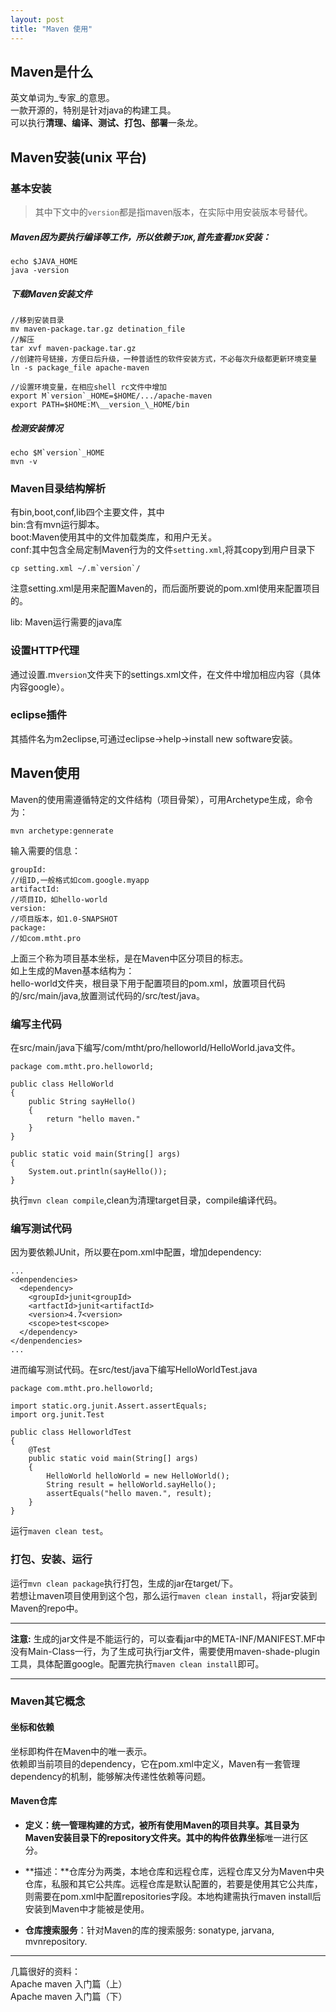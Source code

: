 ```yaml
---
layout: post
title: "Maven 使用"
---
```


## Maven是什么
英文单词为_专家_的意思。    
一款开源的，特别是针对java的构建工具。    
可以执行**清理、编译、测试、打包、部署**一条龙。

## Maven安装(unix 平台)

### 基本安装
> 其中下文中的`version`都是指maven版本，在实际中用安装版本号替代。

##### Maven因为要执行编译等工作，所以依赖于`JDK`,首先查看`JDK`安装：

    echo $JAVA_HOME
    java -version

##### 下载Maven安装文件    

    //移到安装目录
    mv maven-package.tar.gz detination_file
    //解压
    tar xvf maven-package.tar.gz
    //创建符号链接，方便日后升级，一种普适性的软件安装方式，不必每次升级都更新环境变量
    ln -s package_file apache-maven

    //设置环境变量，在相应shell rc文件中增加
    export M`version`_HOME=$HOME/.../apache-maven
    export PATH=$HOME:M\__version_\_HOME/bin

##### 检测安装情况

    echo $M`version`_HOME
    mvn -v

### Maven目录结构解析
有bin,boot,conf,lib四个主要文件，其中    
bin:含有mvn运行脚本。    
boot:Maven使用其中的文件加载类库，和用户无关。    
conf:其中包含全局定制Maven行为的文件`setting.xml`,将其copy到用户目录下    

    cp setting.xml ~/.m`version`/

注意setting.xml是用来配置Maven的，而后面所要说的pom.xml使用来配置项目的。    

lib: Maven运行需要的java库

### 设置HTTP代理
通过设置.m`version`文件夹下的settings.xml文件，在文件中增加相应内容（具体内容google）。

### eclipse插件
其插件名为m2eclipse,可通过eclipse->help->install new software安装。

## Maven使用
Maven的使用需遵循特定的文件结构（项目骨架），可用Archetype生成，命令为：

    mvn archetype:gennerate

输入需要的信息：

    groupId:
    //组ID,一般格式如com.google.myapp
    artifactId:
    //项目ID，如hello-world
    version:
    //项目版本，如1.0-SNAPSHOT
    package:
    //如com.mtht.pro

上面三个称为项目基本坐标，是在Maven中区分项目的标志。    
如上生成的Maven基本结构为：    
hello-world文件夹，根目录下用于配置项目的pom.xml，放置项目代码的/src/main/java,放置测试代码的/src/test/java。

### 编写主代码
在src/main/java下编写/com/mtht/pro/helloworld/HelloWorld.java文件。

    package com.mtht.pro.helloworld;

    public class HelloWorld
    {
        public String sayHello()
        {
            return "hello maven."
        }
    }

    public static void main(String[] args)
    {
        System.out.println(sayHello());
    }

执行`mvn clean compile`,clean为清理target目录，compile编译代码。

### 编写测试代码
因为要依赖JUnit，所以要在pom.xml中配置，增加dependency:

    ...
    <denpendencies>
      <dependency>
        <groupId>junit<groupId>
        <artfactId>junit<artifactId>
        <version>4.7<version>
        <scope>test<scope>
      </dependency>
    </denpendencies>
    ...

进而编写测试代码。在src/test/java下编写HelloWorldTest.java

    package com.mtht.pro.helloworld;

    import static.org.junit.Assert.assertEquals;
    import org.junit.Test

    public class HelloworldTest
    {
        @Test
        public static void main(String[] args)
        {
            HelloWorld helloWorld = new HelloWorld();
            String result = helloWorld.sayHello();
            assertEquals("hello maven.", result);
        }
    }

运行`maven clean test`。

### 打包、安装、运行
运行`mvn clean package`执行打包，生成的jar在target/下。    
若想让maven项目使用到这个包，那么运行`maven clean install`，将jar安装到Maven的repo中。

***
**注意:** 生成的jar文件是不能运行的，可以查看jar中的META-INF/MANIFEST.MF中没有Main-Class一行，为了生成可执行jar文件，需要使用maven-shade-plugin工具，具体配置google。配置完执行`maven clean install`即可。    

***

### Maven其它概念

#### 坐标和依赖
坐标即构件在Maven中的唯一表示。    
依赖即当前项目的dependency，它在pom.xml中定义，Maven有一套管理dependency的机制，能够解决传递性依赖等问题。

#### Maven仓库
* **定义：**统一管理构建的方式，被所有使用Maven的项目共享。其目录为Maven安装目录下的repository文件夹。其中的构件依靠**坐标**唯一进行区分。

* **描述：**仓库分为两类，本地仓库和远程仓库，远程仓库又分为Maven中央仓库，私服和其它公共库。远程仓库是默认配置的，若要是使用其它公共库，则需要在pom.xml中配置repositories字段。本地构建需执行maven install后安装到Maven中才能被是使用。

* **仓库搜索服务**：针对Maven的库的搜索服务: sonatype, jarvana, mvnrepository.


***
几篇很好的资料：    
Apache maven 入门篇（上）    
Apache maven 入门篇（下）
